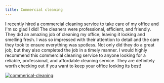 ```yaml
---
title: Commercial cleaning
---
```


I recently hired a commercial cleaning service to take care of my office and I'm so glad I did! The cleaners were professional, efficient, and friendly. They did an amazing job of cleaning my office, leaving it looking and smelling fresh. I was so impressed with their attention to detail and the care they took to ensure everything was spotless. Not only did they do a great job, but they also completed the job in a timely manner. I would highly recommend this commercial cleaning service to anyone looking for a reliable, professional, and affordable cleaning service. They are definitely worth checking out if you want to keep your office looking its best!

[![commerical-cleaning](<https://dabuttonfactory.com/button.png?t=CHECK+SERVICE&f=Noto+Sans-Bold&ts=26&tc=fff&hp=45&vp=20&c=11&bgt=unicolored&bgc=4bd42f>)](<https://londonexpertfinder.com/link>)